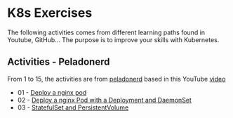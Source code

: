 # K8s Exercises

The following activities comes from different learning paths found in Youtube, GitHub... The purpose is to improve your skills with Kubernetes.

## Activities - Peladonerd

From 1 to 15, the activities are from [peladonerd](https://github.com/pablokbs/peladonerd/tree/master/kubernetes/35) based in this YouTube [video](https://www.youtube.com/watch?v=DCoBcpOA7W4)

* 01 - [Deploy a nginx pod](./01/README.md)
* 02 - [Deploy a nginx Pod with a Deployment and DaemonSet](./02/README.md)
* 03 - [StatefulSet and PersistentVolume](./03/README.md)